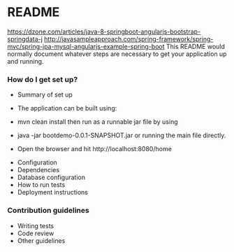 # README #

https://dzone.com/articles/java-8-springboot-angularjs-bootstrap-springdata-j
http://javasampleapproach.com/spring-framework/spring-mvc/spring-jpa-mysql-angularjs-example-spring-boot
This README would normally document whatever steps are necessary to get your application up and running.

### How do I get set up? ###

* Summary of set up

- The application can be built using:

- mvn clean install then run as a runnable jar file by using

- java -jar bootdemo-0.0.1-SNAPSHOT.jar or running the main file directly.

- Open the browser and hit http://localhost:8080/home

* Configuration
* Dependencies
* Database configuration
* How to run tests
* Deployment instructions

### Contribution guidelines ###

* Writing tests
* Code review
* Other guidelines